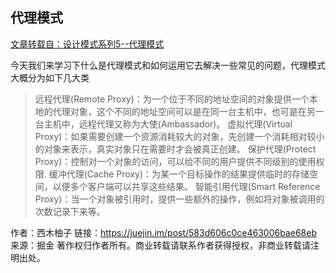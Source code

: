 ## 代理模式

[文章转载自：设计模式系列5--代理模式](https://juejin.im/post/583d606c0ce463006bae68eb)


今天我们来学习下什么是代理模式和如何运用它去解决一些常见的问题，代理模式大概分为如下几大类

> 远程代理(Remote Proxy)：为一个位于不同的地址空间的对象提供一个本地的代理对象，这个不同的地址空间可以是在同一台主机中，也可是在另一台主机中，远程代理又称为大使(Ambassador)。
>虚拟代理(Virtual Proxy)：如果需要创建一个资源消耗较大的对象，先创建一个消耗相对较小的对象来表示，真实对象只在需要时才会被真正创建。
>保护代理(Protect Proxy)：控制对一个对象的访问，可以给不同的用户提供不同级别的使用权限.
缓冲代理(Cache Proxy)：为某一个目标操作的结果提供临时的存储空间，以便多个客户端可以共享这些结果。
>智能引用代理(Smart Reference Proxy)：当一个对象被引用时，提供一些额外的操作，例如将对象被调用的次数记录下来等。




作者：西木柚子
链接：https://juejin.im/post/583d606c0ce463006bae68eb
来源：掘金
著作权归作者所有。商业转载请联系作者获得授权，非商业转载请注明出处。




























